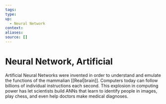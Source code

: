 ```yaml
---
tags:
type:
up:
  - Neural Network
context:
aliases:
source: []
---
```


# Neural Network, Artificial

Artificial Neural Networks were invented in order to understand and emulate the functions of the mammalian [[Real|brain]]. Computers today can follow billions of individual instructions each second. This explosion in computing power has let scientists build ANNs that learn to identify people in images, play chess, and even help doctors make medical diagnoses.
